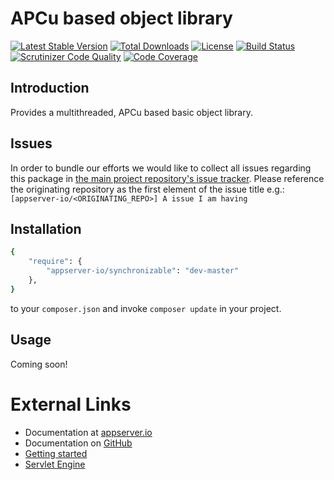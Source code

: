 # APCu based object library


[![Latest Stable Version](https://img.shields.io/packagist/v/appserver-io/synchronizable.svg?style=flat-square)](https://packagist.org/packages/appserver-io/synchronizable) 
 [![Total Downloads](https://img.shields.io/packagist/dt/appserver-io/synchronizable.svg?style=flat-square)](https://packagist.org/packages/appserver-io/synchronizable)
 [![License](https://img.shields.io/packagist/l/appserver-io/synchronizable.svg?style=flat-square)](https://packagist.org/packages/appserver-io/synchronizable)
 [![Build Status](https://img.shields.io/travis/appserver-io/synchronizable/master.svg?style=flat-square)](http://travis-ci.org/appserver-io/synchronizable)
 [![Scrutinizer Code Quality](https://img.shields.io/scrutinizer/g/appserver-io/synchronizable/master.svg?style=flat-square)](https://scrutinizer-ci.com/g/appserver-io/synchronizable/?branch=master)
 [![Code Coverage](https://img.shields.io/scrutinizer/coverage/g/appserver-io/synchronizable/master.svg?style=flat-square)](https://scrutinizer-ci.com/g/appserver-io/synchronizable/?branch=master)

## Introduction

Provides a multithreaded, APCu based basic object library.

## Issues
In order to bundle our efforts we would like to collect all issues regarding this package in [the main project repository's issue tracker](https://github.com/appserver-io/appserver/issues).
Please reference the originating repository as the first element of the issue title e.g.:
`[appserver-io/<ORIGINATING_REPO>] A issue I am having`

## Installation

```sh
{
    "require": {
        "appserver-io/synchronizable": "dev-master"
    },
}
```

to your ```composer.json``` and invoke ```composer update``` in your project.

## Usage

Coming soon!

# External Links

* Documentation at [appserver.io](http://docs.appserver.io)
* Documentation on [GitHub](https://github.com/techdivision/TechDivision_AppserverDocumentation)
* [Getting started](https://github.com/techdivision/TechDivision_AppserverDocumentation/tree/master/docs/getting-started)
* [Servlet Engine](https://github.com/techdivision/TechDivision_AppserverDocumentation/blob/master/docs/components/engines/servletengine.md)
